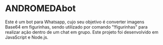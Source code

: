 # ANDROMEDAbot
Este é um bot para Whatsapp, cujo seu objetivo é converter imagens Base64 em figurinhas, sendo utilizado por comando "!figurinhas" para realizar ação dentro de um chat em grupo. Este projeto foi desenvolvido em JavaScript e Node.js.
